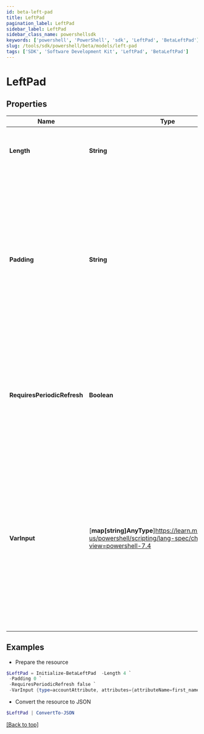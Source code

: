 ```yaml
---
id: beta-left-pad
title: LeftPad
pagination_label: LeftPad
sidebar_label: LeftPad
sidebar_class_name: powershellsdk
keywords: ['powershell', 'PowerShell', 'sdk', 'LeftPad', 'BetaLeftPad']
slug: /tools/sdk/powershell/beta/models/left-pad
tags: ['SDK', 'Software Development Kit', 'LeftPad', 'BetaLeftPad']
---
```


# LeftPad

## Properties

| Name | Type | Description | Notes |
| --- | --- | --- | --- |
| **Length** | **String** | An integer value for the desired length of the final output string | [required] |
| **Padding** | **String** | A string value representing the character that the incoming data should be padded with to get to the desired length If not provided, the transform will default to a single space ("" "") character for padding | [optional] |
| **RequiresPeriodicRefresh** | **Boolean** | A value that indicates whether the transform logic should be re-evaluated every evening as part of the identity refresh process | [optional] [default to $false] |
| **VarInput** | [**map[string]AnyType**]https://learn.microsoft.com/en-us/powershell/scripting/lang-spec/chapter-04?view=powershell-7.4 | This is an optional attribute that can explicitly define the input data which will be fed into the transform logic. If input is not provided, the transform will take its input from the source and attribute combination configured via the UI. | [optional] |

## Examples

- Prepare the resource

```powershell
$LeftPad = Initialize-BetaLeftPad  -Length 4 `
 -Padding 0 `
 -RequiresPeriodicRefresh false `
 -VarInput {type=accountAttribute, attributes={attributeName=first_name, sourceName=Source}}
```

- Convert the resource to JSON

```powershell
$LeftPad | ConvertTo-JSON
```

[[Back to top]](#)
